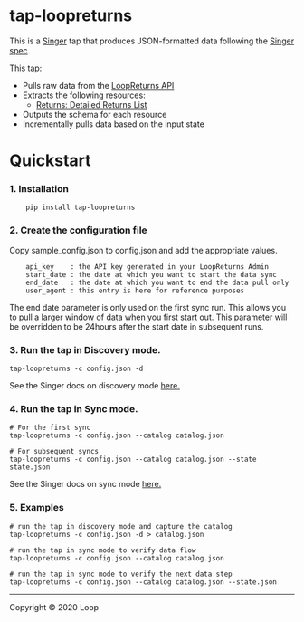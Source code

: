 # tap-loopreturns

This is a [Singer](https://singer.io) tap that produces JSON-formatted data
following the [Singer
spec](https://github.com/singer-io/getting-started/blob/master/SPEC.md).

This tap:

- Pulls raw data from the [LoopReturns API](https://docs.loopreturns.com)
- Extracts the following resources:
  - [Returns: Detailed Returns List](https://docs.loopreturns.com/#detailed-returns-list)
- Outputs the schema for each resource
- Incrementally pulls data based on the input state

# Quickstart

### 1.  Installation
```shell
    pip install tap-loopreturns
```

### 2.  Create the configuration file

Copy sample_config.json to config.json and add the appropriate values.

```
    api_key    : the API key generated in your LoopReturns Admin 
    start_date : the date at which you want to start the data sync 
    end_date   : the date at which you want to end the data pull only
    user_agent : this entry is here for reference purposes
```

The end date parameter is only used on the first sync run.  This allows you to pull a larger window of data when you first start out.  This parameter will be overridden to be 24hours after the start date in subsequent runs.

### 3.  Run the tap in Discovery mode.
```shell
tap-loopreturns -c config.json -d
```
See the Singer docs on discovery mode [here.](https://github.com/singer-io/getting-started/blob/master/docs/DISCOVERY_MODE.md#discovery-mode)

### 4.  Run the tap in Sync mode.
```shell 
# For the first sync
tap-loopreturns -c config.json --catalog catalog.json

# For subsequent syncs
tap-loopreturns -c config.json --catalog catalog.json --state state.json
```
See the Singer docs on sync mode [here.](https://github.com/singer-io/getting-started/blob/master/docs/SYNC_MODE.md)

### 5.  Examples
```shell
# run the tap in discovery mode and capture the catalog
tap-loopreturns -c config.json -d > catalog.json

# run the tap in sync mode to verify data flow
tap-loopreturns -c config.json --catalog catalog.json

# run the tap in sync mode to verify the next data step
tap-loopreturns -c config.json --catalog catalog.json --state.json

```
---

Copyright &copy; 2020 Loop
